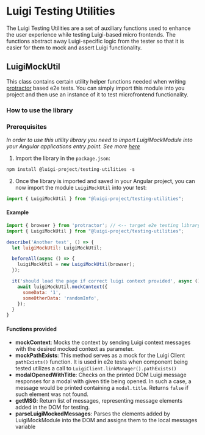 # Luigi Testing Utilities

The Luigi Testing Utilities are a set of auxiliary functions used to enhance the user experience while testing Luigi-based micro frontends. The functions abstract away Luigi-specific logic from the tester so that it is easier for them to mock and assert Luigi functionality. 

## LuigiMockUtil 
This class contains certain utility helper functions needed when writing [protractor](https://www.npmjs.com/package/protractor) based e2e tests. You can simply import this module into you project and then use an instance of it to test microfrontend functionality. 

### How to use the library

### Prerequisites
_In order to use this utility library you need to import LuigiMockModule into your Angular applications entry point. See more [here](https://docs.luigi-project.io/docs/framework-support-libraries/?section=luigicontextservice)_


1. Import the library in the `package.json`:
```javascript
npm install @luigi-project/testing-utilities -s
```

2. Once the library is imported and saved in your Angular project, you can now import the module `LuigiMockUtil` into your test:
```javascript
import { LuigiMockUtil } from "@luigi-project/testing-utilities";
```

#### Example

```javascript
import { browser } from 'protractor'; // <-- target e2e testing library
import { LuigiMockUtil } from "@luigi-project/testing-utilities";

describe('Another test', () => {
  let luigiMockUtil: LuigiMockUtil;

  beforeAll(async () => {
    luigiMockUtil = new LuigiMockUtil(browser);
  });

  it('should load the page if correct luigi context provided', async () => {
    await luigiMockUtil.mockContext({
      someData: '1',
      someOtherData: 'randomInfo',
    });
  }
}
```

#### Functions provided
- **mockContext**: Mocks the context by sending Luigi context messages with the desired mocked context as parameter. 
- **mockPathExists**: This method serves as a mock for the Luigi Client `pathExists()` function. It is used in e2e tests when component being tested utilizes a call to `LuigiClient.linkManager().pathExists()`
- **modalOpenedWithTitle**: Checks on the printed DOM Luigi message responses for a modal with given title being opened. In such a case, a message would be printed containing a `modal.title`. Returns `false` if such element was not found.
- **getMSG**: Return list of messages, representing message elements added in the DOM for testing. 
- **parseLuigiMockedMessages**: Parses the elements added by LuigiMockModule into the DOM and assigns them to the local messages variable
